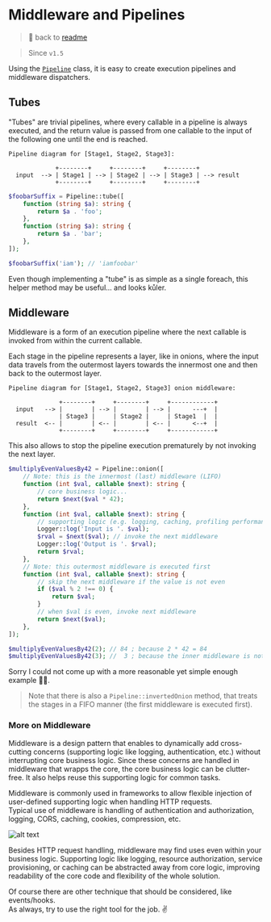 # Middleware and Pipelines

> 📖 back to [readme](../readme.md)

> Since `v1.5`

Using the [`Pipeline`](/Pipeline.php) class,
it is easy to create execution pipelines and middleware dispatchers.


## Tubes

"Tubes" are trivial pipelines, where every callable in a pipeline is always executed,
and the return value is passed from one callable to the input of the following one
until the end is reached.

```
Pipeline diagram for [Stage1, Stage2, Stage3]:

             +--------+     +--------+     +--------+
  input  --> | Stage1 | --> | Stage2 | --> | Stage3 | --> result
             +--------+     +--------+     +--------+
```

```php
$foobarSuffix = Pipeline::tube([
    function (string $a): string {
        return $a . 'foo';
    },
    function (string $a): string {
        return $a . 'bar';
    },
]);

$foobarSuffix('iam'); // 'iamfoobar'
```

Even though implementing a "tube" is as simple as a single foreach,
this helper method may be useful... and looks kůler.


## Middleware

Middleware is a form of an execution pipeline where
the next callable is invoked from within the current callable.

Each stage in the pipeline represents a layer, like in onions,
where the input data travels from the outermost layers towards the innermost one
and then back to the outermost layer.

```
Pipeline diagram for [Stage1, Stage2, Stage3] onion middleware:

              +--------+     +--------+     +------------+
  input   --> |        | --> |        | --> |      ---+  |
              | Stage3 |     | Stage2 |     | Stage1  |  |
  result  <-- |        | <-- |        | <-- |      <--+  |
              +--------+     +--------+     +------------+
```

This also allows to stop the pipeline execution prematurely
by not invoking the next layer.
```php
$multiplyEvenValuesBy42 = Pipeline::onion([
    // Note: this is the innermost (last) middleware (LIFO)
    function (int $val, callable $next): string {
        // core business logic...
        return $next($val * 42);
    },
    function (int $val, callable $next): string {
        // supporting logic (e.g. logging, caching, profiling performance, etc.)
        Logger::log('Input is '. $val);
        $rval = $next($val); // invoke the next middleware
        Logger::log('Output is '. $rval);
        return $rval;
    },
    // Note: this outermost middleware is executed first
    function (int $val, callable $next): string {
        // skip the next middleware if the value is not even
        if ($val % 2 !== 0) {
            return $val;
        }
        // when $val is even, invoke next middleware
        return $next($val);
    },
]);

$multiplyEvenValuesBy42(2); // 84 ; because 2 * 42 = 84
$multiplyEvenValuesBy42(3); //  3 ; because the inner middleware is not invoked
```

Sorry I could not come up with a more reasonable yet simple enough example 🤷‍♂️.

> Note that there is also a `Pipeline::invertedOnion` method,
> that treats the stages in a FIFO manner (the first middleware is executed first).


### More on Middleware

Middleware is a design pattern that enables to dynamically add cross-cutting concerns
(supporting logic like logging, authentication, etc.)
without interrupting core business logic.
Since these concerns are handled in middleware that wrapps the core,
the core business logic can be clutter-free.
It also helps reuse this supporting logic for common tasks.

Middleware is commonly used in frameworks to allow
flexible injection of user-defined supporting logic when handling HTTP requests.\
Typical use of middleware is handling of authentication and authorization,
logging, CORS, caching, cookies, compression, etc.

![alt text](https://dab1nmslvvntp.cloudfront.net/wp-content/uploads/2013/02/middleware.jpg "Logo Title Text 1")

Besides HTTP request handling, middleware may find uses even within your business logic.
Supporting logic like logging, resource authorization, service provisioning, or caching
can be abstracted away from core logic,
improving readability of the core code and flexibility of the whole solution.

Of course there are other technique that should be considered, like events/hooks.\
As always, try to use the right tool for the job. ✌
